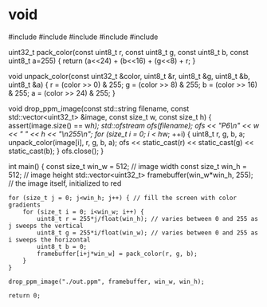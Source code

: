 # void
#include <iostream>
#include <fstream>
#include <vector>
#include <cstdint>
#include <cassert>

uint32_t pack_color(const uint8_t r, const uint8_t g, const uint8_t b, const uint8_t a=255) {
    return (a<<24) + (b<<16) + (g<<8) + r;
}

void unpack_color(const uint32_t &color, uint8_t &r, uint8_t &g, uint8_t &b, uint8_t &a) {
    r = (color >>  0) & 255;
    g = (color >>  8) & 255;
    b = (color >> 16) & 255;
    a = (color >> 24) & 255;
}

void drop_ppm_image(const std::string filename, const std::vector<uint32_t> &image, const size_t w, const size_t h) {
    assert(image.size() == w*h);
    std::ofstream ofs(filename);
    ofs << "P6\n" << w << " " << h << "\n255\n";
    for (size_t i = 0; i < h*w; ++i) {
        uint8_t r, g, b, a;
        unpack_color(image[i], r, g, b, a);
        ofs << static_cast<char>(r) << static_cast<char>(g) << static_cast<char>(b);
    }
    ofs.close();
}

int main() {
    const size_t win_w = 512; // image width
    const size_t win_h = 512; // image height
    std::vector<uint32_t> framebuffer(win_w*win_h, 255); // the image itself, initialized to red

    for (size_t j = 0; j<win_h; j++) { // fill the screen with color gradients
        for (size_t i = 0; i<win_w; i++) {
            uint8_t r = 255*j/float(win_h); // varies between 0 and 255 as j sweeps the vertical
            uint8_t g = 255*i/float(win_w); // varies between 0 and 255 as i sweeps the horizontal
            uint8_t b = 0;
            framebuffer[i+j*win_w] = pack_color(r, g, b);
        }
    }

    drop_ppm_image("./out.ppm", framebuffer, win_w, win_h);

    return 0;
